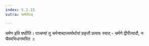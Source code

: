 ```yaml
---
index: 5.1.15
sutra: चर्मणोऽञ्

---
```

 चर्मण इति षष्ठीति। पञ्चम्यां तु चर्मन्शब्दात्यर्मार्थायां प्रकृतौ प्रत्ययः स्यात् - चर्मणे द्वीपीत्यादौ, न चैवमभिधानमस्ति ॥